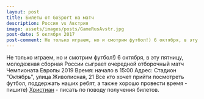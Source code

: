 ```yaml
---
layout: post
title: Билеты от GoSport на матч
description: Россия vs Австрия
image: assets/images/posts/GameRusAvstr.jpg
post-date: 5 октября 2017
post-comment: Не только играем, но и смотрим футбол!) 6 октября, в эту пятницу, в 15:00 играют команды молодежных сборных России и Австрии по футболу. 
---
```


Не только играем, но и смотрим футбол!)
6 октября, в эту пятницу, молодежная сборная России сыграет очередной отборочный матч Чемпионата Европы 2019
Время: начало в 15:00
Адрес: Стадион "Октябрь", улица Живописная, 21
Все кто хочет прийти посмотреть футбол, поддержать наших ребят, а также хорошо провести время - пишите)
[Христиан](https://vk.com/khrisde) - писать по поводу получения билетов.
